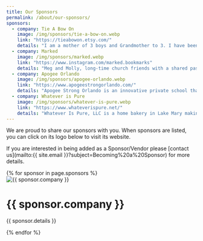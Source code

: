 ```yaml
---
title: Our Sponsors
permalink: /about/our-sponsors/
sponsors:
  - company: Tie A Bow On
    image: /img/sponsors/tie-a-bow-on.webp
    link: "https://tieabowon.etsy.com/"
    details: "I am a mother of 3 boys and Grandmother to 3. I have been making bows for over  12 years now. I have been a Vendor at BFAW since Fall of 2015. I love BFAW and seeing so many repeat customers and watching their children grow up. All my bows are handmade by me."
  - company: Marked
    image: /img/sponsors/marked.webp
    link: "https://www.instagram.com/marked.bookmarks"
    details: "Meg and Molly, long-time church friends with a shared passion for creativity and the mystery of the Living Word, co-founded marked., a small business sparked by a single moment creating wedding favors for Molly’s wedding. But God had something much bigger in mind—handmade, vintage-style bookmarks with handwritten Scriptures. The mission of marked. is to make the Word of God the first and last thing book lovers see every time they curl up with their favorite book and their favorite cup of cozy!"
  - company: Apogee Orlando
    image: /img/sponsors/apogee-orlando.webp
    link: "https://www.apogeestrongorlando.com/"
    details: "Apogee Strong Orlando is an innovative private school that fosters an environment where children are free to explore their passions, develop physical health alongside academic excellence, and cultivate a supportive community of families committed to growing together. We believe every child has unique, God-given gifts, and our campus is intentionally designed to nurture these individual strengths while igniting a lifelong love of learning. Our mission goes beyond traditional textbooks and rigid curricula; through a child-centered approach, we focus on developing character, resilience, creativity, competence, and confidence. With low student-teacher ratios and engaging, hands-on learning experiences, we are dedicated to preparing children for life, not just passing exams."
  - company: Whatever is Pure
    image: /img/sponsors/whatever-is-pure.webp
    link: "https://www.whateverispure.net/"
    details: "Whatever Is Pure, LLC is a home bakery in Lake Mary making delicious organic chemical-free breads and skin care products. Everything is made to order. Bread can be healthy and nutritious! I mill the flour at home so there are no chemicals involved and all the nutrients are preserved. Wheat naturally has a lot of fiber, protein and B-complex vitamins but they are lost in the process of making flour in factories. Skin care should be helping your skin, not destroying it. I battled eczema and skin allergies for years. My lotion, deodorant, laundry soap and lip balm soothe skin, heal small cuts and (along with an anti-inflammatory and chemical free diet) took away the eczema."
---
```


We are proud to share our sponsors with you. When sponsors are listed, you can click on its logo below to visit its website.

If you are interested in being added as a Sponsor/Vendor please [contact us](mailto:{{ site.email }}?subject=Becoming%20a%20Sponsor) for more details.

<div class="container">
  <div class="row row-cols-md-2">
    {% for sponsor in page.sponsors %}
    <div class="p-2">
      <div class="card col">
        <a href="{{ sponsor.link }}" target="_blank" style="text-decoration:none">
          <img src="{{ sponsor.image }}" class="card-img-top" alt="{{ sponsor.company }}">
        </a>
        <div class="card-body">
          <h1 class="card-title">
            <a href="{{ sponsor.link }}" target="_blank" style="text-decoration:none">{{ sponsor.company }}</a>
          </h1>
          <p class="card-text" style="text-align: justify">{{ sponsor.details }}</p>
        </div>
      </div>
    </div>
    {% endfor %}
  </div>
</div>
